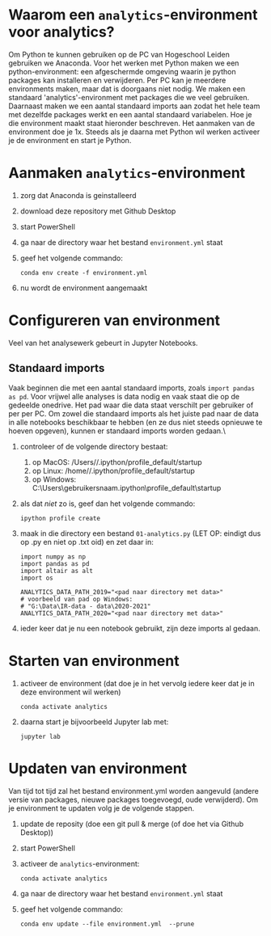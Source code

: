 # Waarom een ```analytics```-environment voor analytics?
Om Python te kunnen gebruiken op de PC van Hogeschool Leiden gebruiken we Anaconda. Voor het werken met Python maken we een python-environment: een afgeschermde omgeving waarin je python packages kan installeren en verwijderen. Per PC kan je meerdere environments maken, maar dat is doorgaans niet nodig. We maken een standaard 'analytics'-environment met packages die we veel gebruiken. Daarnaast maken we een aantal standaard imports aan zodat het hele team met dezelfde packages werkt en een aantal standaard variabelen. Hoe je die environment maakt staat hieronder beschreven. Het aanmaken van de environment doe je 1x. Steeds als je daarna met Python wil werken activeer je de environment en start je Python.

# Aanmaken `analytics`-environment
1. zorg dat Anaconda is geinstalleerd
1. download deze repository met Github Desktop
1. start PowerShell
1. ga naar de directory waar het bestand ```environment.yml``` staat
1. geef het volgende commando:

    ```
    conda env create -f environment.yml
    ```

1. nu wordt de environment aangemaakt

# Configureren van environment
Veel van het analysewerk gebeurt in Jupyter Notebooks. 

## Standaard imports
Vaak beginnen die met een aantal standaard imports, zoals ```import pandas as pd```. Voor vrijwel alle analyses is data nodig en vaak staat die op de gedeelde onedrive. Het pad waar die data staat verschilt per gebruiker of per per PC. Om zowel die standaard imports als het juiste pad naar de data in alle notebooks beschikbaar te hebben (en ze dus niet steeds opnieuwe te hoeven opgeven), kunnen er standaard imports worden gedaan.\

1. controleer of de volgende directory bestaat:

    1. op MacOS: /Users/<gebruikersnaam>/.ipython/profile_default/startup
    1. op Linux: /home/<gebruikersnaam>/.ipython/profile_default/startup
    1. op Windows: C:\Users\gebruikersnaam\.ipython\profile_default\startup

1. als dat *niet* zo is, geef dan het volgende commando:
    ```
    ipython profile create
    ```

1. maak in die directory een bestand ```01-analytics.py``` (LET OP: eindigt dus op .py en niet op .txt oid) en zet daar in:
 
    ```
    import numpy as np
    import pandas as pd
    import altair as alt
    import os
    
    ANALYTICS_DATA_PATH_2019="<pad naar directory met data>"
    # voorbeeld van pad op Windows:
    # "G:\Data\IR-data - data\2020-2021"
    ANALYTICS_DATA_PATH_2020="<pad naar directory met data>"
    ``` 
1. ieder keer dat je nu een notebook gebruikt, zijn deze imports al gedaan.


# Starten van environment
1. activeer de environment (dat doe je in het vervolg iedere keer dat je in deze environment wil werken)

    ```
    conda activate analytics
    ```
1. daarna start je bijvoorbeeld Jupyter lab met:

    ```
    jupyter lab
    ```
    
# Updaten van environment
Van tijd tot tijd zal het bestand environment.yml worden aangevuld (andere versie van packages, nieuwe packages toegevoegd, oude verwijderd). Om je environment te updaten volg je de volgende stappen.

1. update de reposity (doe een git pull & merge (of doe het via Github Desktop))
1. start PowerShell
1. activeer de ```analytics```-environment:

    ```
    conda activate analytics
    ```
    
1. ga naar de directory waar het bestand ```environment.yml``` staat
1. geef het volgende commando:

    ```
    conda env update --file environment.yml  --prune
    ```

